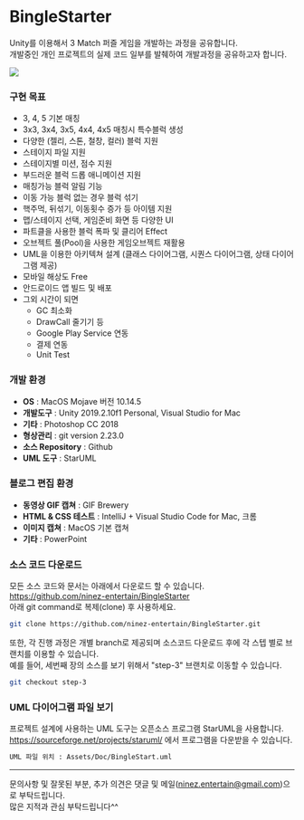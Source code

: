 # BingleStarter

Unity를 이용해서 3 Match 퍼즐 게임을 개발하는 과정을 공유합니다.  
개발중인 개인 프로젝트의 실제 코드 일부를 발췌하여 개발과정을 공유하고자 합니다.

<img src="https://1.bp.blogspot.com/-_AgMscYYw6w/Xd5oHI0zW1I/AAAAAAAAAn8/0tuzT5w9Wr4MLU7TKPcqeqL9_t09wXgJQCLcBGAsYHQ/s1600/RespawnBlocksAfterClear.gif"></img>

### 구현 목표
* 3, 4, 5 기본 매칭 
* 3x3, 3x4, 3x5, 4x4, 4x5 매칭시 특수블럭 생성
* 다양한 (젤리, 스톤, 철창, 컬러) 블럭 지원
* 스테이지 파일 지원
* 스테이지별 미션, 점수 지원
* 부드러운 블럭 드롭 애니메이션 지원
* 매칭가능 블럭 알림 기능
* 이동 가능 블럭 없는 경우 블럭 섞기
* 핵주먹, 뒤섞기, 이동횟수 증가 등 아이템 지원
* 맵/스테이지 선택, 게임준비 화면 등 다양한 UI
* 파트클을 사용한 블럭 폭파 및 클리어 Effect
* 오브젝트 풀(Pool)을 사용한 게임오브젝트 재활용
* UML을 이용한 아키텍쳐 설계 (클래스 다이어그램, 시퀀스 다이어그램, 상태 다이어그램 제공)
* 모바일 해상도 Free 
* 안드로이드 앱 빌드 및 배포
* 그외 시간이 되면
  - GC 최소화
  - DrawCall 줄기기 등
  - Google Play Service 연동
  - 결제 연동
  - Unit Test

### 개발 환경
* __OS__ : MacOS Mojave 버전 10.14.5
* __개발도구__ : Unity 2019.2.10f1 Personal,  Visual Studio for Mac
* __기타__ : Photoshop CC 2018
* __형상관리__ : git version 2.23.0
* __소스 Repository__ : Github
* __UML 도구__ : StarUML

### 블로그 편집 환경
* __동영상 GIF 캡쳐__ : GIF Brewery
* __HTML & CSS 테스트__ : IntelliJ + Visual Studio Code for Mac, 크롬
* __이미지 캡쳐__ : MacOS 기본 캡쳐
* __기타__ : PowerPoint

### 소스 코드 다운로드  
모든 소스 코드와 문서는 아래에서 다운로드 할 수 있습니다.  
https://github.com/ninez-entertain/BingleStarter  
아래 git command로 복제(clone) 후 사용하세요.
```bash
git clone https://github.com/ninez-entertain/BingleStarter.git
```
또한, 각 진행 과정은 개별 branch로 제공되며 소스코드 다운로드 후에 각 스텝 별로 브랜치를 이용할 수 있습니다.  
예를 들어, 세번째 장의 소스를 보기 위해서 "step-3" 브랜치로 이동할 수 있습니다.
```bash
git checkout step-3
```
### UML 다이어그램 파일 보기  
 프로젝트 설계에 사용하는 UML 도구는 오픈소스 프로그램 StarUML을 사용합니다.  
https://sourceforge.net/projects/staruml/ 에서 프로그램을 다운받을 수 있습니다.

```bash
UML 파일 위치 : Assets/Doc/BingleStart.uml
```

---
문의사항 및 잘못된 부분, 추가 의견은 댓글 및 메일(ninez.entertain@gmail.com)으로 부탁드립니다.  
많은 지적과 관심 부탁드립니다^^
